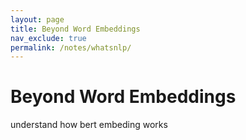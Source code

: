 ```yaml
---
layout: page
title: Beyond Word Embeddings
nav_exclude: true
permalink: /notes/whatsnlp/
---
```


# Beyond Word Embeddings

understand how bert embeding works

